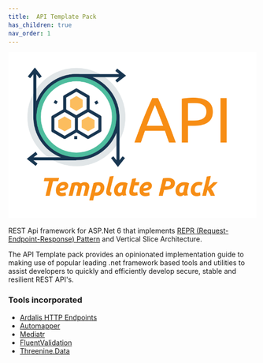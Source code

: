 ```yaml
---
title:  API Template Pack
has_children: true
nav_order: 1
---
```


![Image](apitemplatepack.png)

REST Api framework for ASP.Net 6 that implements [REPR (Request-Endpoint-Response) Pattern](what-is-repr) and Vertical Slice Architecture.


The API Template pack provides an opinionated implementation guide to making use of popular leading .net framework based tools and utilities to assist developers to quickly and efficiently develop secure, stable and resilient REST API's.

### Tools incorporated

- [Ardalis HTTP Endpoints](https://github.com/ardalis/ApiEndpoints)
- [Automapper](https://github.com/AutoMapper/AutoMapper)
- [Mediatr](https://github.com/jbogard/MediatR)
- [FluentValidation](https://github.com/FluentValidation/FluentValidation)
- [Threenine.Data](https://github.com/threenine/Threenine.Data)
